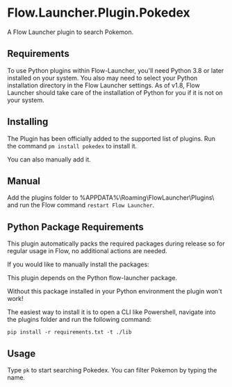 # Flow.Launcher.Plugin.Pokedex

A Flow Launcher plugin to search Pokemon.

## Requirements

To use Python plugins within Flow-Launcher, you'll need Python 3.8 or later installed on your system. You also may need to select your Python installation directory in the Flow Launcher settings. As of v1.8, Flow Launcher should take care of the installation of Python for you if it is not on your system.

## Installing

The Plugin has been officially added to the supported list of plugins.
Run the command  ```pm install pokedex``` to install it.

You can also manually add it.

## Manual

Add the plugins folder to %APPDATA%\Roaming\FlowLauncher\Plugins\ and run the Flow command ```restart Flow Launcher```.

## Python Package Requirements

This plugin automatically packs the required packages during release so for regular usage in Flow, no additional actions are needed.

If you would like to manually install the packages:

This plugin depends on the Python flow-launcher package.

Without this package installed in your Python environment the plugin won't work!

The easiest way to install it is to open a CLI like Powershell, navigate into the plugins folder and run the following command:

``` pip install -r requirements.txt -t ./lib ```

## Usage

Type ```pk``` to start searching Pokedex.
You can filter Pokemon by typing the name.
